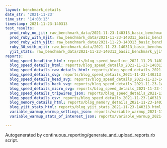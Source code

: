 ```yaml
---
layout: benchmark_details
date_str: '2021-11-23'
time_str: '14:03:13'
timestamp: 2021-11-23-140313
test_results:
  prod_ruby_no_jit: raw_benchmark_data/2021-11-23-140313_basic_benchmark_prod_ruby_no_jit.json
  prod_ruby_with_mjit: raw_benchmark_data/2021-11-23-140313_basic_benchmark_prod_ruby_with_mjit.json
  prod_ruby_with_yjit: raw_benchmark_data/2021-11-23-140313_basic_benchmark_prod_ruby_with_yjit.json
  ruby_30_with_mjit: raw_benchmark_data/2021-11-23-140313_basic_benchmark_ruby_30_with_mjit.json
  yjit_stats: raw_benchmark_data/2021-11-23-140313_basic_benchmark_yjit_stats.json
reports:
  blog_speed_headline_html: reports/blog_speed_headline_2021-11-23-140313.html
  blog_speed_details_html: reports/blog_speed_details_2021-11-23-140313.html
  blog_speed_details_raw_details_html: reports/blog_speed_details_2021-11-23-140313.raw_details.html
  blog_speed_details_svg: reports/blog_speed_details_2021-11-23-140313.svg
  blog_speed_details_head_svg: reports/blog_speed_details_2021-11-23-140313.head.svg
  blog_speed_details_back_svg: reports/blog_speed_details_2021-11-23-140313.back.svg
  blog_speed_details_micro_svg: reports/blog_speed_details_2021-11-23-140313.micro.svg
  blog_speed_details_tripwires_json: reports/blog_speed_details_2021-11-23-140313.tripwires.json
  blog_speed_details_csv: reports/blog_speed_details_2021-11-23-140313.csv
  blog_memory_details_html: reports/blog_memory_details_2021-11-23-140313.html
  blog_yjit_stats_html: reports/blog_yjit_stats_2021-11-23-140313.html
  variable_warmup_warmup_settings_json: reports/variable_warmup_2021-11-23-140313.warmup_settings.json
  variable_warmup_stats_of_interest_json: reports/variable_warmup_2021-11-23-140313.stats_of_interest.json

---
```

Autogenerated by continuous_reporting/generate_and_upload_reports.rb script.
